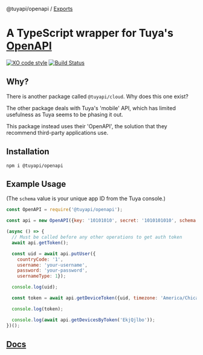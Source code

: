 @tuyapi/openapi / [Exports](modules.md)

# A TypeScript wrapper for Tuya's [OpenAPI](https://docs.tuya.com/en/iot/open-api/quick-start/solution-overview)

[![XO code style](https://img.shields.io/badge/code_style-XO-5ed9c7.svg)](https://github.com/xojs/xo) [![Build Status](https://travis-ci.com/TuyaAPI/openapi.svg?branch=master)](https://travis-ci.com/TuyaAPI/openapi)

## Why?

There is another package called `@tuyapi/cloud`.  Why does this one exist?

The other package deals with Tuya's 'mobile' API, which has limited usefulness as Tuya seems to be phasing it out.

This package instead uses their 'OpenAPI', the solution that they recommend third-party applications use.

## Installation

`npm i @tuyapi/openapi`

## Example Usage

(The `schema` value is your unique app ID from the Tuya console.)

```javascript
const OpenAPI = require('@tuyapi/openapi');

const api = new OpenAPI({key: '10101010', secret: '1010101010', schema: '10101010'});

(async () => {
  // Must be called before any other operations to get auth token
  await api.getToken();

  const uid = await api.putUser({
    countryCode: '1',
    username: 'your-username',
    password: 'your-password',
    usernameType: 1});

  console.log(uid);

  const token = await api.getDeviceToken({uid, timezone: 'America/Chicago'});

  console.log(token);

  console.log(await api.getDevicesByToken('EkjQjlbo'));
})();
```

## [Docs](docs/classes/api.openapi.md)
